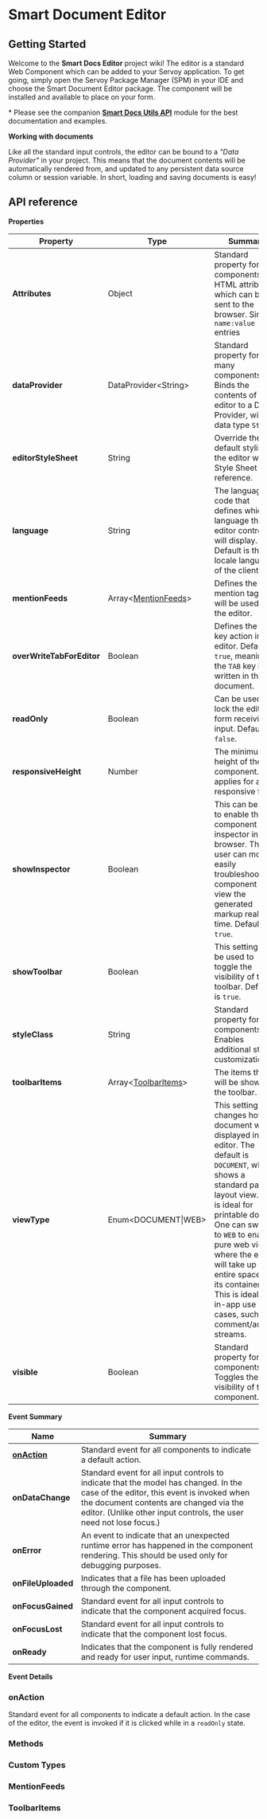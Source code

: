 # Smart Document Editor

## Getting Started

Welcome to the **Smart Docs Editor** project wiki! The editor is a standard Web Component which can be added to your Servoy application. To get going, simply open the Servoy Package Manager (SPM) in your IDE and choose the Smart Document Editor package. The component will be installed and available to place on your form.

\* Please see the companion [**Smart Docs Utils API**](../../modules/home-7/smart-doc-editor-utils.md#contents) module for the best documentation and examples.

**Working with documents**

Like all the standard input controls, the editor can be bound to a _"Data Provider"_ in your project. This means that the document contents will be automatically rendered from, and updated to any persistent data source column or session variable. In short, loading and saving documents is easy!



## API reference



**Properties**

| Property                  | Type                                        | Summary                                                                                                                                                                                                                                                                                                                                                                |
| ------------------------- | ------------------------------------------- | ---------------------------------------------------------------------------------------------------------------------------------------------------------------------------------------------------------------------------------------------------------------------------------------------------------------------------------------------------------------------- |
| **Attributes**            | Object                                      | Standard property for all components. HTML attributes which can be sent to the browser. Simple `name:value` entries                                                                                                                                                                                                                                                    |
| **dataProvider**          | DataProvider\<String>                       | Standard property for many components. Binds the contents of the editor to a Data Provider, with data type `String`                                                                                                                                                                                                                                                    |
| **editorStyleSheet**      | String                                      | Override the default styling of the editor with a Style Sheet reference.                                                                                                                                                                                                                                                                                               |
| **language**              | String                                      | The language code that defines which language the editor controls will display. Default is the locale language of the client.                                                                                                                                                                                                                                          |
| **mentionFeeds**          | Array<[MentionFeeds](home.md#mentionfeeds)> | Defines the mention tags that will be used by the editor.                                                                                                                                                                                                                                                                                                              |
| **overWriteTabForEditor** | Boolean                                     | Defines the `TAB` key action in the editor. Default is `true`, meaning the `TAB` key is written in the document.                                                                                                                                                                                                                                                       |
| **readOnly**              | Boolean                                     | Can be used to lock the editor form receiving input. Default is `false`.                                                                                                                                                                                                                                                                                               |
| **responsiveHeight**      | Number                                      | The minimum height of the component. Only applies for a responsive form.                                                                                                                                                                                                                                                                                               |
| **showInspector**         | Boolean                                     | This can be used to enable the component inspector in the browser. The user can more easily troubleshoot the component and view the generated markup real-time. Default is `true`.                                                                                                                                                                                     |
| **showToolbar**           | Boolean                                     | This setting can be used to toggle the visibility of the toolbar. Default is `true`.                                                                                                                                                                                                                                                                                   |
| **styleClass**            | String                                      | Standard property for all components. Enables additional style customization.                                                                                                                                                                                                                                                                                          |
| **toolbarItems**          | Array<[ToolbarItems](home.md#toolbaritems)> | The items that will be shown in the toolbar.                                                                                                                                                                                                                                                                                                                           |
| **viewType**              | Enum\<DOCUMENT\|WEB>                        | This setting changes how the document will be displayed in the editor. The default is `DOCUMENT`, which shows a standard page layout view. This is ideal for printable docs. One can switch to `WEB` to enable a pure web view, where the editor will take up the entire space of its container. This is ideal for in-app use cases, such as comment/activity streams. |
| **visible**               | Boolean                                     | Standard property for all components. Toggles the visibility of the component.                                                                                                                                                                                                                                                                                         |



**Event Summary**

| Name                             | Summary                                                                                                                                                                                                                                            |
| -------------------------------- | -------------------------------------------------------------------------------------------------------------------------------------------------------------------------------------------------------------------------------------------------- |
| [**onAction**](home.md#onaction) | Standard event for all components to indicate a default action.                                                                                                                                                                                    |
| **onDataChange**                 | Standard event for all input controls to indicate that the model has changed. In the case of the editor, this event is invoked when the document contents are changed via the editor. (Unlike other input controls, the user need not lose focus.) |
| **onError**                      | An event to indicate that an unexpected runtime error has happened in the component rendering. This should be used only for debugging purposes.                                                                                                    |
| **onFileUploaded**               | Indicates that a file has been uploaded through the component.                                                                                                                                                                                     |
| **onFocusGained**                | Standard event for all input controls to indicate that the component acquired focus.                                                                                                                                                               |
| **onFocusLost**                  | Standard event for all input controls to indicate that the component lost focus.                                                                                                                                                                   |
| **onReady**                      | Indicates that the component is fully rendered and ready for user input, runtime commands.                                                                                                                                                         |

**Event Details**



### **onAction**

Standard event for all components to indicate a default action. In the case of the editor, the event is invoked if it is clicked while in a `readOnly` state.

### **Methods**

### **Custom Types**

### **MentionFeeds**

### **ToolbarItems**
